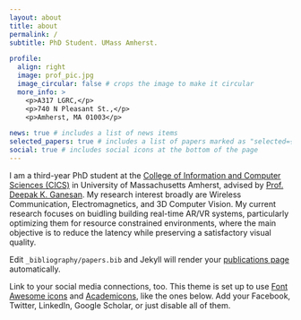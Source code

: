 ```yaml
---
layout: about
title: about
permalink: /
subtitle: PhD Student. UMass Amherst.

profile:
  align: right
  image: prof_pic.jpg
  image_circular: false # crops the image to make it circular
  more_info: >
    <p>A317 LGRC,</p>
    <p>740 N Pleasant St.,</p>
    <p>Amherst, MA 01003</p>

news: true # includes a list of news items
selected_papers: true # includes a list of papers marked as "selected={true}"
social: true # includes social icons at the bottom of the page
---
```


I am a third-year PhD student at the <a href='https://www.cics.umass.edu/'>College of Information and Computer Sciences (CICS)</a>  in University of Massachusetts Amherst, advised by <a href='https://people.cs.umass.edu/~dganesan/'>Prof. Deepak K. Ganesan</a>. My research interest broadly are Wireless Communication, Electromagnetics, and 3D Computer Vision. My current research focuses on buidling building real-time AR/VR systems, particularly optimizing them for resource constrained environments, where the main objective is to reduce the latency while preserving a satisfactory visual quality. 

Edit `_bibliography/papers.bib` and Jekyll will render your [publications page](/al-folio/publications/) automatically.

Link to your social media connections, too. This theme is set up to use [Font Awesome icons](https://fontawesome.com/) and [Academicons](https://jpswalsh.github.io/academicons/), like the ones below. Add your Facebook, Twitter, LinkedIn, Google Scholar, or just disable all of them.
